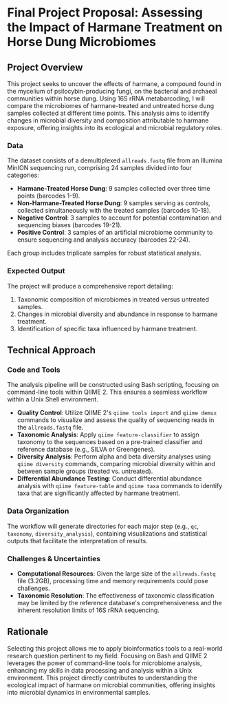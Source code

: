 # **Final Project Proposal: Assessing the Impact of Harmane Treatment on Horse Dung Microbiomes**


## **Project Overview**

This project seeks to uncover the effects of harmane, a compound found in the mycelium of psilocybin-producing fungi, on the bacterial and archaeal communities within horse dung. Using 16S rRNA metabarcoding, I will compare the microbiomes of harmane-treated and untreated horse dung samples collected at different time points. This analysis aims to identify changes in microbial diversity and composition attributable to harmane exposure, offering insights into its ecological and microbial regulatory roles.

### **Data**

The dataset consists of a demultiplexed ```allreads.fastq``` file from an Illumina MinION sequencing run, comprising 24 samples divided into four categories:

-   **Harmane-Treated Horse Dung**: 9 samples collected over three time points (barcodes 1-9).
-   **Non-Harmane-Treated Horse Dung**: 9 samples serving as controls, collected simultaneously with the treated samples (barcodes 10-18).
-   **Negative Control**: 3 samples to account for potential contamination and sequencing biases (barcodes 19-21).
-   **Positive Control**: 3 samples of an artificial microbiome community to ensure sequencing and analysis accuracy (barcodes 22-24).

Each group includes triplicate samples for robust statistical analysis.

### **Expected Output**

The project will produce a comprehensive report detailing:

1.  Taxonomic composition of microbiomes in treated versus untreated samples.
2.  Changes in microbial diversity and abundance in response to harmane treatment.
3.  Identification of specific taxa influenced by harmane treatment.


## **Technical Approach**

### **Code and Tools**

The analysis pipeline will be constructed using Bash scripting, focusing on command-line tools within QIIME 2. This ensures a seamless workflow within a Unix Shell environment.

-   **Quality Control**: Utilize QIIME 2's ```qiime tools import``` and ```qiime demux``` commands to visualize and assess the quality of sequencing reads in the ```allreads.fastq``` file.
-   **Taxonomic Analysis**: Apply ```qiime feature-classifier``` to assign taxonomy to the sequences based on a pre-trained classifier and reference database (e.g., SILVA or Greengenes).
-   **Diversity Analysis**: Perform alpha and beta diversity analyses using ```qiime diversity``` commands, comparing microbial diversity within and between sample groups (treated vs. untreated).
-   **Differential Abundance Testing**: Conduct differential abundance analysis with ```qiime feature-table``` and ```qiime taxa``` commands to identify taxa that are significantly affected by harmane treatment.

### **Data Organization**

The workflow will generate directories for each major step (e.g., ```qc```, ```taxonomy```, ```diversity_analysis```), containing visualizations and statistical outputs that facilitate the interpretation of results.

### **Challenges & Uncertainties**

-   **Computational Resources**: Given the large size of the ```allreads.fastq``` file (3.2GB), processing time and memory requirements could pose challenges.
-   **Taxonomic Resolution**: The effectiveness of taxonomic classification may be limited by the reference database's comprehensiveness and the inherent resolution limits of 16S rRNA sequencing.

## **Rationale**

Selecting this project allows me to apply bioinformatics tools to a real-world research question pertinent to my field. Focusing on Bash and QIIME 2 leverages the power of command-line tools for microbiome analysis, enhancing my skills in data processing and analysis within a Unix environment. This project directly contributes to understanding the ecological impact of harmane on microbial communities, offering insights into microbial dynamics in environmental samples.
